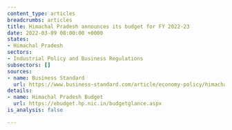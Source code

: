 ```yaml
---
content_type: articles
breadcrumbs: articles
title: Himachal Pradesh announces its budget for FY 2022-23
date: 2022-03-09 08:00:00 +0000
states:
- Himachal Pradesh
sectors:
- Industrial Policy and Business Regulations
subsectors: []
sources:
- name: Business Standard
  url: https://www.business-standard.com/article/economy-policy/himachal-govt-presents-rs-51k-cr-fy23-budget-with-focus-on-social-security-122030400834_1.html
details:
- name: Himachal Pradesh Budget
  url: https://ebudget.hp.nic.in/budgetglance.aspx
is_analysis: false

---
```

